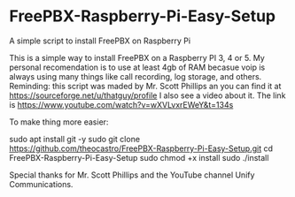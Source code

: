 # FreePBX-Raspberry-Pi-Easy-Setup
A simple script to install FreePBX on Raspberry Pi

This is a simple way to install FreePBX on a Raspberry PI 3, 4 or 5. My personal recomendation is to use at least 4gb of RAM becasue voip is always using many things like call recording, log storage, and others. Reminding: this script was maded by Mr. Scott Phillips an you can find it at https://sourceforge.net/u/thatguy/profile
I also see a video about it. The link is https://www.youtube.com/watch?v=wXVLvxrEWeY&t=134s



To make thing more easier:

sudo apt install git -y
sudo git clone https://github.com/theocastro/FreePBX-Raspberry-Pi-Easy-Setup.git
cd FreePBX-Raspberry-Pi-Easy-Setup
sudo chmod +x install
sudo ./install




Special thanks for Mr. Scott Phillips and the YouTube channel Unify Communications.
